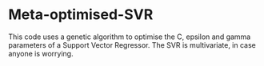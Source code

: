 # Meta-optimised-SVR
This code uses a genetic algorithm to optimise the C, epsilon and gamma parameters of a Support Vector Regressor. The SVR is multivariate, in case anyone is worrying. 
